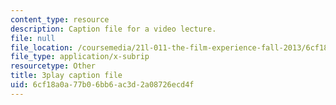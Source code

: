 ```yaml
---
content_type: resource
description: Caption file for a video lecture.
file: null
file_location: /coursemedia/21l-011-the-film-experience-fall-2013/6cf18a0a77b06bb6ac3d2a08726ecd4f_m4ZuXay_qOo.srt
file_type: application/x-subrip
resourcetype: Other
title: 3play caption file
uid: 6cf18a0a-77b0-6bb6-ac3d-2a08726ecd4f
---
```

